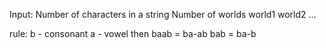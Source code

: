 Input:
Number of characters in a string
Number of worlds
world1
world2
...

rule:
b - сonsonant
a - vowel
then baab = ba-ab
     bab = ba-b
